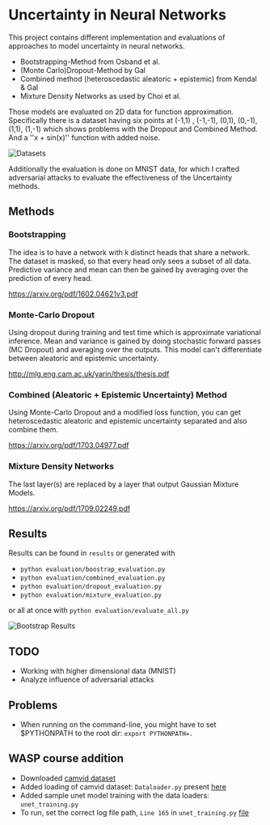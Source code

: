# Uncertainty in Neural Networks

This project contains different implementation and evaluations of approaches to model
uncertainty in neural networks.

- Bootstrapping-Method from Osband et al.
- (Monte Carlo)Dropout-Method by Gal
- Combined method (heteroscedastic aleatoric + epistemic) from Kendal & Gal
- Mixture Density Networks as used by Choi et al.


Those models are evaluated on 2D data for function approximation. Specifically there is a dataset 
having six points at (-1,1) , (-1,-1), (0,1), (0,-1), (1,1), (1,-1) which shows problems with
the Dropout and Combined Method. And a ''x + sin(x)'' function with added noise.

![Datasets](results/datasets.png)

Additionally the evaluation is done on MNIST data, for which I crafted adversarial attacks
to evaluate the effectiveness of the Uncertainty methods.

## Methods

### Bootstrapping
The idea is to have a network with k distinct heads that share a network. The dataset
is masked, so that every head only sees a subset of all data. Predictive variance and mean
can then be gained by averaging over the prediction of every head.

https://arxiv.org/pdf/1602.04621v3.pdf


### Monte-Carlo Dropout
Using dropout during training and test time which is approximate variational inference.
Mean and variance is gained by doing stochastic forward passes (MC Dropout) and averaging
over the outputs. This model can't differentiate between aleatoric and epistemic uncertainty.

http://mlg.eng.cam.ac.uk/yarin/thesis/thesis.pdf


### Combined (Aleatoric + Epistemic Uncertainty) Method
Using Monte-Carlo Dropout and a modified loss function, you can get heteroscedastic aleatoric and
epistemic uncertainty separated and also combine them.

https://arxiv.org/pdf/1703.04977.pdf

### Mixture Density Networks
The last layer(s) are replaced by a layer that output Gaussian Mixture Models. 

https://arxiv.org/pdf/1709.02249.pdf


## Results
Results can be found in `results` or generated with

- `python evaluation/boostrap_evaluation.py`
- `python evaluation/combined_evaluation.py`
- `python evaluation/dropout_evaluation.py`
- `python evaluation/mixture_evaluation.py`

or all at once with `python evaluation/evaluate_all.py`

![Bootstrap Results](results/Bootstrap_Sinus.png)

## TODO
- Working with higher dimensional data (MNIST)
- Analyze influence of adversarial attacks


## Problems
- When running on the command-line, you might have to set $PYTHONPATH to the root dir: `export PYTHONPATH=.`  

## WASP course addition
- Downloaded [camvid dataset](http://mi.eng.cam.ac.uk/research/projects/VideoRec/CamSeq01/CamSeq01.zip)
- Added loading of camvid dataset: `Dataloader.py` present [here](data/Dataloader.py)
- Added sample unet model training with the data loaders: `unet_training.py`
- To run, set the correct log file path, `Line 165` in `unet_training.py` [file](training/unet_training.py)

